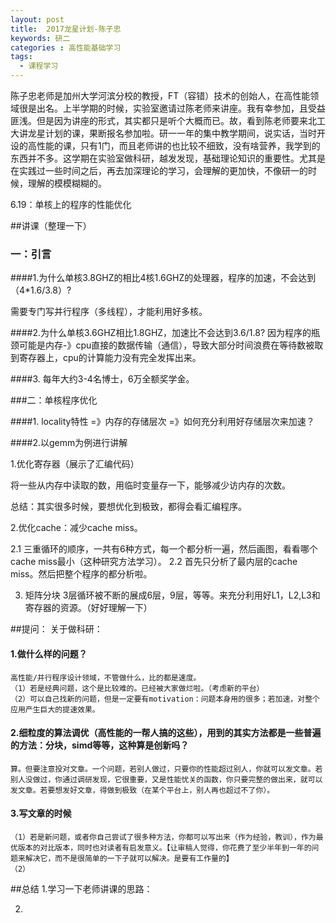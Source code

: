 ```yaml
---
layout: post
title:  2017龙星计划-陈子忠
keywords: 研二
categories : 高性能基础学习
tags:
  - 课程学习
---
```

陈子忠老师是加州大学河滨分校的教授，FT（容错）技术的创始人，在高性能领域很是出名。上半学期的时候，实验室邀请过陈老师来讲座。我有幸参加，且受益匪浅。但是因为讲座的形式，其实都只是听个大概而已。故，看到陈老师要来北工大讲龙星计划的课，果断报名参加啦。研一一年的集中教学期间，说实话，当时开设的高性能的课，只有1门，而且老师讲的也比较不细致，没有啥营养，我学到的东西并不多。这学期在实验室做科研，越发发现，基础理论知识的重要性。尤其是在实践过一些时间之后，再去加深理论的学习，会理解的更加快，不像研一的时候，理解的模模糊糊的。


6.19：单核上的程序的性能优化

##讲课（整理一下）
### 一：引言
####1.为什么单核3.8GHZ的相比4核1.6GHZ的处理器，程序的加速，不会达到（4*1.6/3.8）?

需要专门写并行程序（多线程），才能利用好多核。

####2.为什么单核3.6GHZ相比1.8GHZ，加速比不会达到3.6/1.8?
因为程序的瓶颈可能是内存-》cpu直接的数据传输（通信），导致大部分时间浪费在等待数被取到寄存器上，cpu的计算能力没有完全发挥出来。

####3. 每年大约3-4名博士，6万全额奖学金。

###二：单核程序优化

####1. 
locality特性 =》内存的存储层次 =》如何充分利用好存储层次来加速？

####2.以gemm为例进行讲解

1.优化寄存器（展示了汇编代码）

将一些从内存中读取的数，用临时变量存一下，能够减少访内存的次数。

总结：其实很多时候，要想优化到极致，都得会看汇编程序。

2.优化cache：减少cache miss。
 
 2.1 三重循环的顺序，一共有6种方式，每一个都分析一遍，然后画图，看看哪个cache miss最小（这种研究方法学习）。
 2.2 首先只分析了最内层的cache miss。然后把整个程序的都分析啦。

3. 矩阵分块
	3层循环被不断的展成6层，9层，等等。来充分利用好L1，L2,L3和寄存器的资源。（好好理解一下）



##提问： 关于做科研：

#### 1.做什么样的问题？


	高性能/并行程序设计领域，不管做什么，比的都是速度。
	（1）若是经典问题，这个是比较难的。已经被大家做烂啦。（考虑新的平台）
	（2）可以自己找新的问题，但是一定要有motivation：问题本身用的很多；若加速，对整个应用产生巨大的提速效果。


#### 2.细粒度的算法调优（高性能的一帮人搞的这些），用到的其实方法都是一些普遍的方法：分块，simd等等，这种算是创新吗？


	算。但要注意投对文章。一个问题，若别人做过，只要你的性能超过别人，你就可以发文章。若别人没做过，你通过调研发现，它很重要，又是性能忧关的函数，你只要完整的做出来，就可以发文章。若要想发好文章，得做到极致（在某个平台上，别人再也超过不了你）。

#### 3.写文章的时候

	（1）若是新问题，或者你自己尝试了很多种方法，你都可以写出来（作为经验，教训），作为最优版本的对比版本，同时也对读者有启发意义。【让审稿人觉得，你花费了至少半年到一年的问题来解决它，而不是很简单的一下子就可以解决。是要有工作量的】
	（2）


##总结
1.学习一下老师讲课的思路：

2.
